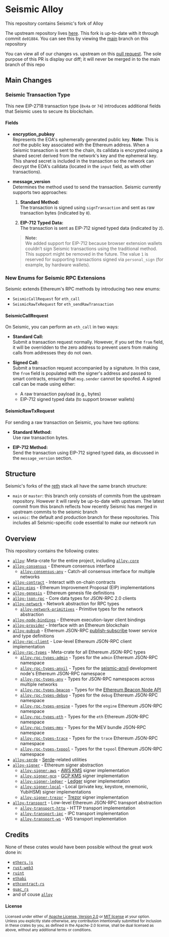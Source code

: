 # Seismic Alloy

This repository contains Seismic's fork of Alloy

The upstream repository lives [here](https://github.com/alloy-rs/alloy). This fork is up-to-date with it through commit `de01884`. You can see this by viewing the [main](https://github.com/SeismicSystems/seismic-alloy/tree/main) branch on this repository

You can view all of our changes vs. upstream on this [pull request](https://github.com/SeismicSystems/seismic-alloy/pull/2). The sole purpose of this PR is display our diff; it will never be merged in to the main branch of this repo

## Main Changes

### Seismic Transaction Type

This new EIP-2718 transaction type (`0x4a` or `74`) introduces additional fields that Seismic uses to secure its blockchain.

#### Fields

- **encryption_pubkey**  
  Represents the EOA's ephemerally generated public key. **Note:** This is *not* the public key associated with the Ethereum address. When a Seismic transaction is sent to the chain, its calldata is encrypted using a shared secret derived from the network's key and the ephemeral key. This shared secret is included in the transaction so the network can decrypt the EOA's calldata (located in the `input` field, as with other transactions).

- **message_version**  
  Determines the method used to send the transaction. Seismic currently supports two approaches:
  
  1. **Standard Method:**  
     The transaction is signed using `signTransaction` and sent as raw transaction bytes (indicated by `0`).
  
  2. **EIP-712 Typed Data:**  
     The transaction is sent as EIP-712 signed typed data (indicated by `2`).

  > **Note:**  
  We added support for EIP-712 because browser extension wallets couldn’t sign Seismic transactions using the traditional method. This support might be removed in the future. The value `1` is reserved for supporting transactions signed via `personal_sign` (for example, by hardware wallets).

### New Enums for Seismic RPC Extensions

Seismic extends Ethereum's RPC methods by introducing two new enums: 
- `SeismicCallRequest` for `eth_call`
- `SeismicRawTxRequest` for `eth_sendRawTransaction`

#### SeismicCallRequest

On Seismic, you can perform an `eth_call` in two ways:

- **Standard Call:**  
  Submit a transaction request normally. However, if you set the `from` field, it will be overridden to the zero address to prevent users from making calls from addresses they do not own.

- **Signed Call:**  
  Submit a transaction request accompanied by a signature. In this case, the `from` field is populated with the signer's address and passed to smart contracts, ensuring that `msg.sender` cannot be spoofed. A signed call can be made using either:
  
  - A raw transaction payload (e.g., bytes)
  - EIP-712 signed typed data (to support browser wallets)

#### SeismicRawTxRequest

For sending a raw transaction on Seismic, you have two options:

- **Standard Method:**  
  Use raw transaction bytes.
  
- **EIP-712 Method:**  
  Send the transaction using EIP-712 signed typed data, as discussed in the `message_version` section.

## Structure

Seismic's forks of the [reth](https://github.com/paradigmxyz/reth) stack all have the same branch structure:
- `main` or `master`: this branch only consists of commits from the upstream repository. However it will rarely be up-to-date with upstream. The latest commit from this branch reflects how recently Seismic has merged in upstream commits to the seismic branch
- `seismic`: the default and production branch for these repositories. This includes all Seismic-specific code essential to make our network run


## Overview

This repository contains the following crates:

- [`alloy`]: Meta-crate for the entire project, including [`alloy-core`]
- [`alloy-consensus`] - Ethereum consensus interface
  - [`alloy-consensus-any`] - Catch-all consensus interface for multiple networks
- [`alloy-contract`] - Interact with on-chain contracts
- [`alloy-eips`] - Ethereum Improvement Proposal (EIP) implementations
- [`alloy-genesis`] - Ethereum genesis file definitions
- [`alloy-json-rpc`] - Core data types for JSON-RPC 2.0 clients
- [`alloy-network`] - Network abstraction for RPC types
  - [`alloy-network-primitives`] - Primitive types for the network abstraction
- [`alloy-node-bindings`] - Ethereum execution-layer client bindings
- [`alloy-provider`] - Interface with an Ethereum blockchain
- [`alloy-pubsub`] - Ethereum JSON-RPC [publish-subscribe] tower service and type definitions
- [`alloy-rpc-client`] - Low-level Ethereum JSON-RPC client implementation
- [`alloy-rpc-types`] - Meta-crate for all Ethereum JSON-RPC types
  - [`alloy-rpc-types-admin`] - Types for the `admin` Ethereum JSON-RPC namespace
  - [`alloy-rpc-types-anvil`] - Types for the [seismic-anvil] development node's Ethereum JSON-RPC namespace
  - [`alloy-rpc-types-any`] - Types for JSON-RPC namespaces across multiple networks
  - [`alloy-rpc-types-beacon`] - Types for the [Ethereum Beacon Node API][beacon-apis]
  - [`alloy-rpc-types-debug`] - Types for the `debug` Ethereum JSON-RPC namespace
  - [`alloy-rpc-types-engine`] - Types for the `engine` Ethereum JSON-RPC namespace
  - [`alloy-rpc-types-eth`] - Types for the `eth` Ethereum JSON-RPC namespace
  - [`alloy-rpc-types-mev`] - Types for the MEV bundle JSON-RPC namespace
  - [`alloy-rpc-types-trace`] - Types for the `trace` Ethereum JSON-RPC namespace
  - [`alloy-rpc-types-txpool`] - Types for the `txpool` Ethereum JSON-RPC namespace
- [`alloy-serde`] - [Serde]-related utilities
- [`alloy-signer`] - Ethereum signer abstraction
  - [`alloy-signer-aws`] - [AWS KMS] signer implementation
  - [`alloy-signer-gcp`] - [GCP KMS] signer implementation
  - [`alloy-signer-ledger`] - [Ledger] signer implementation
  - [`alloy-signer-local`] - Local (private key, keystore, mnemonic, YubiHSM) signer implementations
  - [`alloy-signer-trezor`] - [Trezor] signer implementation
- [`alloy-transport`] - Low-level Ethereum JSON-RPC transport abstraction
  - [`alloy-transport-http`] - HTTP transport implementation
  - [`alloy-transport-ipc`] - IPC transport implementation
  - [`alloy-transport-ws`] - WS transport implementation

[`alloy`]: https://github.com/SeismicSystems/seismic-alloy/tree/seismic/crates/alloy
[`alloy-core`]: https://docs.rs/alloy-core
[`alloy-consensus`]: https://github.com/SeismicSystems/seismic-alloy/tree/seismic/crates/consensus
[`alloy-consensus-any`]: https://github.com/SeismicSystems/seismic-alloy/tree/seismic/crates/consensus-any
[`alloy-contract`]: https://github.com/SeismicSystems/seismic-alloy/tree/seismic/crates/contract
[`alloy-eips`]: https://github.com/SeismicSystems/seismic-alloy/tree/seismic/crates/eips
[`alloy-genesis`]: https://github.com/SeismicSystems/seismic-alloy/tree/seismic/crates/genesis
[`alloy-json-rpc`]: https://github.com/SeismicSystems/seismic-alloy/tree/seismic/crates/json-rpc
[`alloy-network`]: https://github.com/SeismicSystems/seismic-alloy/tree/seismic/crates/network
[`alloy-network-primitives`]: https://github.com/SeismicSystems/seismic-alloy/tree/seismic/crates/network-primitives
[`alloy-node-bindings`]: https://github.com/SeismicSystems/seismic-alloy/tree/seismic/crates/node-bindings
[`alloy-provider`]: https://github.com/SeismicSystems/seismic-alloy/tree/seismic/crates/provider
[`alloy-pubsub`]: https://github.com/SeismicSystems/seismic-alloy/tree/seismic/crates/pubsub
[`alloy-rpc-client`]: https://github.com/SeismicSystems/seismic-alloy/tree/seismic/crates/rpc-client
[`alloy-rpc-types`]: https://github.com/SeismicSystems/seismic-alloy/tree/seismic/crates/rpc-types
[`alloy-rpc-types-admin`]: https://github.com/SeismicSystems/seismic-alloy/tree/seismic/crates/rpc-types-admin
[`alloy-rpc-types-anvil`]: https://github.com/SeismicSystems/seismic-alloy/tree/seismic/crates/rpc-types-anvil
[`alloy-rpc-types-any`]: https://github.com/SeismicSystems/seismic-alloy/tree/seismic/crates/rpc-types-any
[`alloy-rpc-types-beacon`]: https://github.com/SeismicSystems/seismic-alloy/tree/seismic/crates/rpc-types-beacon
[`alloy-rpc-types-debug`]: https://github.com/SeismicSystems/seismic-alloy/tree/seismic/crates/rpc-types-debug
[`alloy-rpc-types-engine`]: https://github.com/SeismicSystems/seismic-alloy/tree/seismic/crates/rpc-types-engine
[`alloy-rpc-types-eth`]: https://github.com/SeismicSystems/seismic-alloy/tree/seismic/crates/rpc-types-eth
[`alloy-rpc-types-mev`]: https://github.com/SeismicSystems/seismic-alloy/tree/seismic/crates/rpc-types-mev
[`alloy-rpc-types-trace`]: https://github.com/SeismicSystems/seismic-alloy/tree/seismic/crates/rpc-types-trace
[`alloy-rpc-types-txpool`]: https://github.com/SeismicSystems/seismic-alloy/tree/seismic/crates/rpc-types-txpool
[`alloy-serde`]: https://github.com/SeismicSystems/seismic-alloy/tree/seismic/crates/serde
[`alloy-signer`]: https://github.com/SeismicSystems/seismic-alloy/tree/seismic/crates/signer
[`alloy-signer-aws`]: https://github.com/SeismicSystems/seismic-alloy/tree/seismic/crates/signer-aws
[`alloy-signer-gcp`]: https://github.com/SeismicSystems/seismic-alloy/tree/seismic/crates/signer-gcp
[`alloy-signer-ledger`]: https://github.com/SeismicSystems/seismic-alloy/tree/seismic/crates/signer-ledger
[`alloy-signer-local`]: https://github.com/SeismicSystems/seismic-alloy/tree/seismic/crates/signer-local
[`alloy-signer-trezor`]: https://github.com/SeismicSystems/seismic-alloy/tree/seismic/crates/signer-trezor
[`alloy-transport`]: https://github.com/SeismicSystems/seismic-alloy/tree/seismic/crates/transport
[`alloy-transport-http`]: https://github.com/SeismicSystems/seismic-alloy/tree/seismic/crates/transport-http
[`alloy-transport-ipc`]: https://github.com/SeismicSystems/seismic-alloy/tree/seismic/crates/transport-ipc
[`alloy-transport-ws`]: https://github.com/SeismicSystems/seismic-alloy/tree/seismic/crates/transport-ws

[publish-subscribe]: https://en.wikipedia.org/wiki/Publish%E2%80%93subscribe_pattern
[AWS KMS]: https://aws.amazon.com/kms
[GCP KMS]: https://cloud.google.com/kms
[Ledger]: https://www.ledger.com
[Trezor]: https://trezor.io
[Serde]: https://serde.rs
[beacon-apis]: https://ethereum.github.io/beacon-APIs
[seismic-anvil]: https://github.com/SeismicSystems/seismic-foundry

## Credits

None of these crates would have been possible without the great work done in:

- [`ethers.js`](https://github.com/ethers-io/ethers.js/)
- [`rust-web3`](https://github.com/tomusdrw/rust-web3/)
- [`ruint`](https://github.com/recmo/uint)
- [`ethabi`](https://github.com/rust-ethereum/ethabi)
- [`ethcontract-rs`](https://github.com/gnosis/ethcontract-rs/)
- [`guac_rs`](https://github.com/althea-net/guac_rs/)
- and of couse [`alloy`](https://github.com/alloy-rs/alloy/)

#### License

<sup>
Licensed under either of <a href="LICENSE-APACHE">Apache License, Version
2.0</a> or <a href="LICENSE-MIT">MIT license</a> at your option.
</sup>

<br>

<sub>
Unless you explicitly state otherwise, any contribution intentionally submitted
for inclusion in these crates by you, as defined in the Apache-2.0 license,
shall be dual licensed as above, without any additional terms or conditions.
</sub>
